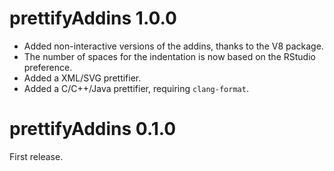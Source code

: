 # prettifyAddins 1.0.0

* Added non-interactive versions of the addins, thanks to the V8 package.
* The number of spaces for the indentation is now based on the RStudio preference.
* Added a XML/SVG prettifier.
* Added a C/C++/Java prettifier, requiring `clang-format`.


# prettifyAddins 0.1.0

First release.
